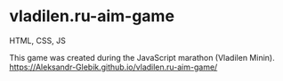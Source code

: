 # vladilen.ru-aim-game

HTML, CSS, JS

This game was created during the JavaScript marathon (Vladilen Minin).
https://Aleksandr-Glebik.github.io/vladilen.ru-aim-game/
